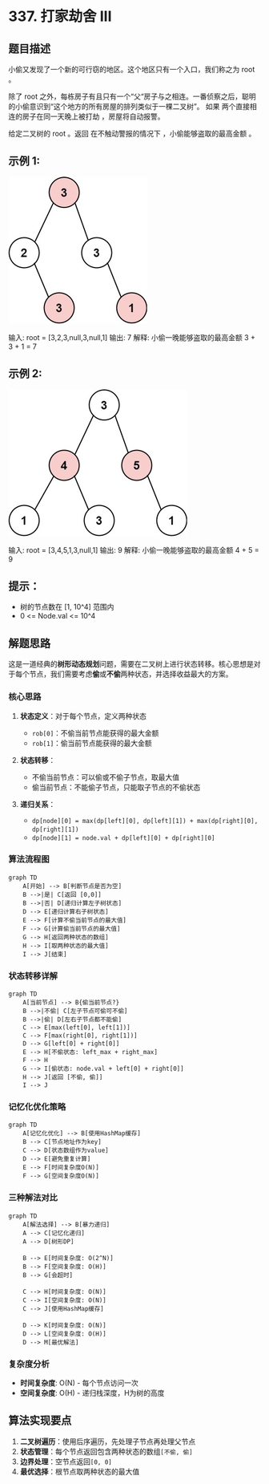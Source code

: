 # 337. 打家劫舍 III

## 题目描述

小偷又发现了一个新的可行窃的地区。这个地区只有一个入口，我们称之为 root 。

除了 root 之外，每栋房子有且只有一个“父“房子与之相连。一番侦察之后，聪明的小偷意识到“这个地方的所有房屋的排列类似于一棵二叉树”。 如果 两个直接相连的房子在同一天晚上被打劫 ，房屋将自动报警。

给定二叉树的 root 。返回 在不触动警报的情况下 ，小偷能够盗取的最高金额 。


## 示例 1:

![rob1](./images/rob1-tree.jpg)

输入: root = [3,2,3,null,3,null,1]
输出: 7 
解释: 小偷一晚能够盗取的最高金额 3 + 3 + 1 = 7


## 示例 2:

![rob2](./images/rob2-tree.jpg)

输入: root = [3,4,5,1,3,null,1]
输出: 9
解释: 小偷一晚能够盗取的最高金额 4 + 5 = 9

## 提示：

- 树的节点数在 [1, 10^4] 范围内
- 0 <= Node.val <= 10^4

## 解题思路

这是一道经典的**树形动态规划**问题，需要在二叉树上进行状态转移。核心思想是对于每个节点，我们需要考虑**偷**或**不偷**两种状态，并选择收益最大的方案。

### 核心思路

1. **状态定义**：对于每个节点，定义两种状态
   - `rob[0]`：不偷当前节点能获得的最大金额
   - `rob[1]`：偷当前节点能获得的最大金额

2. **状态转移**：
   - 不偷当前节点：可以偷或不偷子节点，取最大值
   - 偷当前节点：不能偷子节点，只能取子节点的不偷状态

3. **递归关系**：
   - `dp[node][0] = max(dp[left][0], dp[left][1]) + max(dp[right][0], dp[right][1])`
   - `dp[node][1] = node.val + dp[left][0] + dp[right][0]`

### 算法流程图

```mermaid
graph TD
    A[开始] --> B[判断节点是否为空]
    B -->|是| C[返回 [0,0]]
    B -->|否| D[递归计算左子树状态]
    D --> E[递归计算右子树状态]
    E --> F[计算不偷当前节点的最大值]
    F --> G[计算偷当前节点的最大值]
    G --> H[返回两种状态的数组]
    H --> I[取两种状态的最大值]
    I --> J[结束]
```

### 状态转移详解

```mermaid
graph TD
    A[当前节点] --> B{偷当前节点?}
    B -->|不偷| C[左子节点可偷可不偷]
    B -->|偷| D[左右子节点都不能偷]
    C --> E[max(left[0], left[1])]
    C --> F[max(right[0], right[1])]
    D --> G[left[0] + right[0]]
    E --> H[不偷状态: left_max + right_max]
    F --> H
    G --> I[偷状态: node.val + left[0] + right[0]]
    H --> J[返回 [不偷, 偷]]
    I --> J
```

### 记忆化优化策略

```mermaid
graph TD
    A[记忆化优化] --> B[使用HashMap缓存]
    B --> C[节点地址作为key]
    C --> D[状态数组作为value]
    D --> E[避免重复计算]
    E --> F[时间复杂度O(N)]
    F --> G[空间复杂度O(N)]
```

### 三种解法对比

```mermaid
graph TD
    A[解法选择] --> B[暴力递归]
    A --> C[记忆化递归]
    A --> D[树形DP]
    
    B --> E[时间复杂度: O(2^N)]
    B --> F[空间复杂度: O(H)]
    B --> G[会超时]
    
    C --> H[时间复杂度: O(N)]
    C --> I[空间复杂度: O(N)]
    C --> J[使用HashMap缓存]
    
    D --> K[时间复杂度: O(N)]
    D --> L[空间复杂度: O(H)]
    D --> M[最优解法]
```

### 复杂度分析

- **时间复杂度**: O(N) - 每个节点访问一次
- **空间复杂度**: O(H) - 递归栈深度，H为树的高度

## 算法实现要点

1. **二叉树遍历**：使用后序遍历，先处理子节点再处理父节点
2. **状态管理**：每个节点返回包含两种状态的数组`[不偷, 偷]`
3. **边界处理**：空节点返回`[0, 0]`
4. **最优选择**：根节点取两种状态的最大值

```
